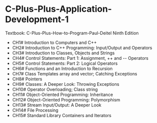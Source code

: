# C-Plus-Plus-Application-Development-1   
Textbook: C-Plus-Plus-How-to-Program-Paul-Deitel Ninth Edition   
- CH1# Introduction to Computers and C++  
- CH2# Introduction to C++ Programming: Input/Output and Operators  
- CH3# Introduction to Classes, Objects and Strings  
- CH4# Control Statements: Part 1: Assignment, ++ and -- Operators  
- CH5# Control Statements: Part 2: Logical Operators  
- CH6# Functions and an Introduction to Recursion  
- CH7# Class Templates array and vector; Catching Exceptions  
- CH8# Pointers  
- CH9# Classes: A Deeper Look: Throwing Exceptions  
- CH10# Operator Overloading; Class string  
- CH11# Object-Oriented Programming: Inheritance  
- CH12# Object-Oriented Programming: Polymorphism  
- CH13# Stream Input/Output: A Deeper Look  
- CH14# File Processing  
- CH15# Standard Library Containers and Iterators  

